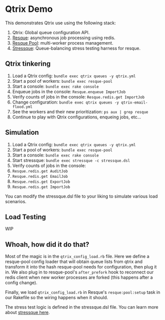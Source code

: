 # Qtrix Demo
This demonstrates Qtrix use using the following stack:

1. Qtrix:  Global queue configuration API.
2. [Resque](https://github.com/resque/resque):  asynchronous job processing using redis.
3. [Resque Pool](https://github.com/PeopleAdmin/resque-pool): multi-worker process management.
4. [Stressque](https://github.com/PeopleAdmin/stressque):  Queue-balancing stress testing harness for resque.

## Qtrix tinkering

1.  Load a Qtrix config: ```bundle exec qtrix queues -y qtrix.yml```
2.  Start a pool of workers: ```bundle exec resque-pool```
3.  Start a console: ```bundle exec rake console```
4.  Enqueue jobs in the console:  ```Resque.enqueue ImportJob```
5.  Verify counts of jobs in the console:  ```Resque.redis.get ImportJob```
6.  Change configuration: ```bundle exec qtrix queues -y qtrix-email-flood.yml```
6.  See the workers and their new prioritization: ```ps aux | grep resque```
6.  Continue to play with Qtrix configurations, enqueing jobs, etc...

## Simulation
1.  Load a Qtrix config: ```bundle exec qtrix queues -y qtrix.yml```
2.  Start a pool of workers: ```bundle exec resque-pool```
3.  Start a console: ```bundle exec rake console```
4.  Start stressque:  ```bundle exec stressque -c stressque.dsl```
5.  Verify counts of jobs in the console:
 1. ```Resque.redis.get AuditJob```
 2. ```Resque.redis.get EmailJob```
 3. ```Resque.redis.get ExportJob```
 4. ```Resque.redis.get ImportJob```

You can modify the stressque.dsl file to your liking to simulate various
load scenarios.

## Load Testing
WIP

## Whoah, how did it do that?
Most of the magic is in the  ```qtrix_config_load.rb``` file.  Here we define a
resque-pool config loader that will obtain queue lists from qtrix and transform
it into the hash resque-pool needs for configuration, then plug it in.  We also
plug in to resque-pool's ```after_prefork``` hook to reconnect our redis
client when new worker processes are forked (this happens after a config change).

Finally, we load ```qtrix_config_load.rb``` in Resque's ```resque:pool:setup```
task in our Rakefile so the wiring happens when it should.

The stress test logic is defined in the stressque.dsl file.  You can learn more
about [stressque here](https://github.com/PeopleAdmin/stressque).
